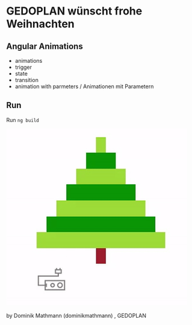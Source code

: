 # GEDOPLAN wünscht frohe Weihnachten

## Angular Animations

- animations
- trigger
- state
- transition
- animation with parmeters / Animationen mit Parametern

## Run

Run `ng build` 


![Screenshot](src/assets/images/ng-xmas-tree.2.gif)



by Dominik Mathmann (dominikmathmann) , GEDOPLAN